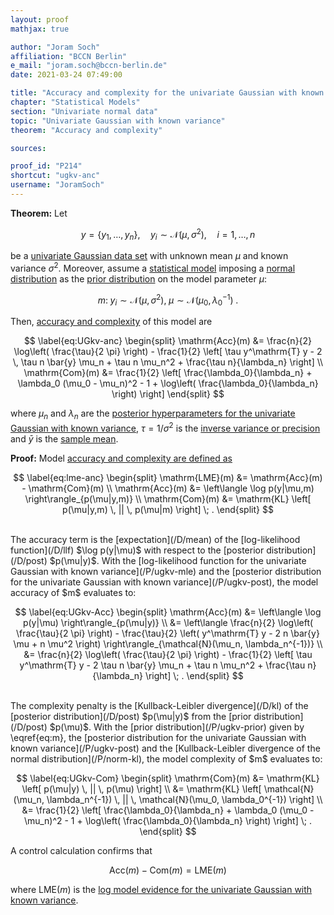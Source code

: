 ```yaml
---
layout: proof
mathjax: true

author: "Joram Soch"
affiliation: "BCCN Berlin"
e_mail: "joram.soch@bccn-berlin.de"
date: 2021-03-24 07:49:00

title: "Accuracy and complexity for the univariate Gaussian with known variance"
chapter: "Statistical Models"
section: "Univariate normal data"
topic: "Univariate Gaussian with known variance"
theorem: "Accuracy and complexity"

sources:

proof_id: "P214"
shortcut: "ugkv-anc"
username: "JoramSoch"
---
```



**Theorem:** Let

$$ \label{eq:ugkv}
y = \left\lbrace y_1, \ldots, y_n \right\rbrace, \quad y_i \sim \mathcal{N}(\mu, \sigma^2), \quad i = 1, \ldots, n
$$

be a [univariate Gaussian data set](/D/ugkv) with unknown mean $\mu$ and known variance $\sigma^2$. Moreover, assume a [statistical model](/D/fpm) imposing a [normal distribution](/P/ugkv-prior) as the [prior distribution](/D/prior) on the model parameter $\mu$:

$$ \label{eq:m}
m: \; y_i \sim \mathcal{N}(\mu, \sigma^2), \; \mu \sim \mathcal{N}(\mu_0, \lambda_0^{-1}) \; .
$$

Then, [accuracy and complexity](/P/lme-anc) of this model are

$$ \label{eq:UGkv-anc}
\begin{split}
\mathrm{Acc}(m) &= \frac{n}{2} \log\left( \frac{\tau}{2 \pi} \right) - \frac{1}{2} \left[ \tau y^\mathrm{T} y - 2 \, \tau n \bar{y} \mu_n + \tau n \mu_n^2 + \frac{\tau n}{\lambda_n} \right] \\
\mathrm{Com}(m) &= \frac{1}{2} \left[ \frac{\lambda_0}{\lambda_n} + \lambda_0 (\mu_0 - \mu_n)^2 - 1 + \log\left( \frac{\lambda_0}{\lambda_n} \right) \right]
\end{split}
$$

where $\mu_n$ and $\lambda_n$ are the [posterior hyperparameters for the univariate Gaussian with known variance](/P/ugkv-post), $\tau = 1/\sigma^2$ is the [inverse variance or precision](/D/prec) and $\bar{y}$ is the [sample mean](/D/mean-samp).


**Proof:** Model [accuracy and complexity are defined as](/P/lme-anc)

$$ \label{eq:lme-anc}
\begin{split}
\mathrm{LME}(m) &= \mathrm{Acc}(m) - \mathrm{Com}(m) \\
\mathrm{Acc}(m) &= \left\langle \log p(y|\mu,m) \right\rangle_{p(\mu|y,m)} \\
\mathrm{Com}(m) &= \mathrm{KL} \left[ p(\mu|y,m) \, || \, p(\mu|m) \right] \; .
\end{split}
$$

<br>
The accuracy term is the [expectation](/D/mean) of the [log-likelihood function](/D/llf) $\log p(y|\mu)$ with respect to the [posterior distribution](/D/post) $p(\mu|y)$. With the [log-likelihood function for the univariate Gaussian with known variance](/P/ugkv-mle) and the [posterior distribution for the univariate Gaussian with known variance](/P/ugkv-post), the model accuracy of $m$ evaluates to:

$$ \label{eq:UGkv-Acc}
\begin{split}
\mathrm{Acc}(m) &= \left\langle \log p(y|\mu) \right\rangle_{p(\mu|y)} \\
&= \left\langle \frac{n}{2} \log\left( \frac{\tau}{2 \pi} \right) - \frac{\tau}{2} \left( y^\mathrm{T} y - 2 n \bar{y} \mu + n \mu^2 \right) \right\rangle_{\mathcal{N}(\mu_n, \lambda_n^{-1})} \\
&= \frac{n}{2} \log\left( \frac{\tau}{2 \pi} \right) - \frac{1}{2} \left[ \tau y^\mathrm{T} y - 2 \tau n \bar{y} \mu_n + \tau n \mu_n^2 + \frac{\tau n}{\lambda_n} \right] \; .
\end{split}
$$

<br>
The complexity penalty is the [Kullback-Leibler divergence](/D/kl) of the [posterior distribution](/D/post) $p(\mu|y)$ from the [prior distribution](/D/post) $p(\mu)$. With the [prior distribution](/P/ugkv-prior) given by \eqref{eq:m}, the [posterior distribution for the univariate Gaussian with known variance](/P/ugkv-post) and the [Kullback-Leibler divergence of the normal distribution](/P/norm-kl), the model complexity of $m$ evaluates to:

$$ \label{eq:UGkv-Com}
\begin{split}
\mathrm{Com}(m) &= \mathrm{KL} \left[ p(\mu|y) \, || \, p(\mu) \right] \\
&= \mathrm{KL} \left[ \mathcal{N}(\mu_n, \lambda_n^{-1}) \, || \, \mathcal{N}(\mu_0, \lambda_0^{-1}) \right] \\
&= \frac{1}{2} \left[ \frac{\lambda_0}{\lambda_n} + \lambda_0 (\mu_0 - \mu_n)^2 - 1 + \log\left( \frac{\lambda_0}{\lambda_n} \right) \right] \; .
\end{split}
$$

A control calculation confirms that

$$ \label{eq:UGkv-anc-lme}
\mathrm{Acc}(m) - \mathrm{Com}(m) = \mathrm{LME}(m)
$$

where $\mathrm{LME}(m)$ is the [log model evidence for the univariate Gaussian with known variance](/P/ugkv-lme).